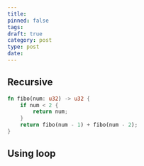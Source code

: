 ```yaml
---
title: 
pinned: false
tags: 
draft: true
category: post
type: post
date:
---
```

## Recursive

```rust
fn fibo(num: u32) -> u32 {
    if num < 2 {
        return num;
    }
    return fibo(num - 1) + fibo(num - 2);
}
```

## Using loop
